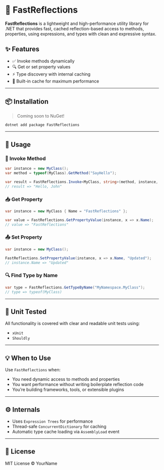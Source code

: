 # 🚀 FastReflections

**FastReflections** is a lightweight and high-performance utility library for .NET that provides fast, cached reflection-based access to methods, properties, using expressions, and types with clean and expressive syntax.

## ✨ Features

- ✅ Invoke methods dynamically 
- 🔍 Get or set property values 
- ⚡ Type discovery with internal caching
- 🧠 Built-in cache for maximum performance

---

## 📦 Installation

> Coming soon to NuGet!

```bash
dotnet add package FastReflections
```

---

## 🚀 Usage

### 🧠 Invoke Method

```csharp
var instance = new MyClass();
var method = typeof(MyClass).GetMethod("SayHello");

var result = FastReflections.Invoke<MyClass, string>(method, instance, "John");
// result => "Hello, John"
```

### 📥 Get Property

```csharp
var instance = new MyClass { Name = "FastReflections" };

var value = FastReflections.GetPropertyValue(instance, x => x.Name);
// value => "FastReflections"
```

### 📤 Set Property

```csharp
var instance = new MyClass();

FastReflections.SetPropertyValue(instance, x => x.Name, "Updated");
// instance.Name => "Updated"
```

### 🔍 Find Type by Name

```csharp
var type = FastReflections.GetTypeByName("MyNamespace.MyClass");
// type => typeof(MyClass)
```

---

## 🧪 Unit Tested

All functionality is covered with clear and readable unit tests using:

- `xUnit`
- `Shouldly`

---

## 💡 When to Use

Use `FastReflections` when:

- You need dynamic access to methods and properties
- You want performance without writing boilerplate reflection code
- You’re building frameworks, tools, or extensible plugins

---

## ⚙️ Internals

- Uses `Expression Trees` for performance
- Thread-safe `ConcurrentDictionary` for caching
- Automatic type cache loading via `AssemblyLoad` event

---

## 📄 License

MIT License © YourName